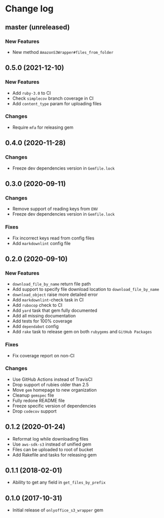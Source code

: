 # Change log

## master (unreleased)

### New Features

* New method `AmazonS3Wrapper#files_from_folder`

## 0.5.0 (2021-12-10)

### New Features

* Add `ruby-3.0` to CI
* Check `simplecov` branch coverage in CI
* Add `content_type` param for uploading files

### Changes

* Require `mfa` for releasing gem

## 0.4.0 (2020-11-28)

### Changes

* Freeze dev dependencies version in `Gemfile.lock`

## 0.3.0 (2020-09-11)

### Changes

* Remove support of reading keys from `ENV`
* Freeze dev dependencies version in `Gemfile.lock`

### Fixes

* Fix incorrect keys read from config files
* Add `markdownlint` config file

## 0.2.0 (2020-09-10)

### New Features

* `download_file_by_name` return file path
* Add support to specify file download
  location to `download_file_by_name`
* `download_object` raise more detailed error
* Add `markdownlint`-check task in CI
* Add `rubocop` check to CI
* Add `yard` task that gem fully documented
* Add all missing documentation
* Add tests for 100% coverage
* Add `dependabot` config
* Add `rake` task to release gem on
  both `rubygems` and `GitHub Packages`

### Fixes

* Fix coverage report on non-CI

### Changes

* Use GitHub Actions instead of TravisCI
* Drop support of rubies older than 2.5
* Move `gem` homepage to new organization
* Cleanup `gemspec` file
* Fully redone README file
* Freeze specific version of dependencies
* Drop `codecov` support

## 0.1.2 (2020-01-24)

* Reformat log while downloading files
* Use `aws-sdk-s3` instead of unified gem
* Files can be uploaded to root of bucket
* Add Rakefile and tasks for releasing gem

## 0.1.1 (2018-02-01)

* Ability to get any field in `get_files_by_prefix`

## 0.1.0 (2017-10-31)

* Initial release of `onlyoffice_s3_wrapper` gem
